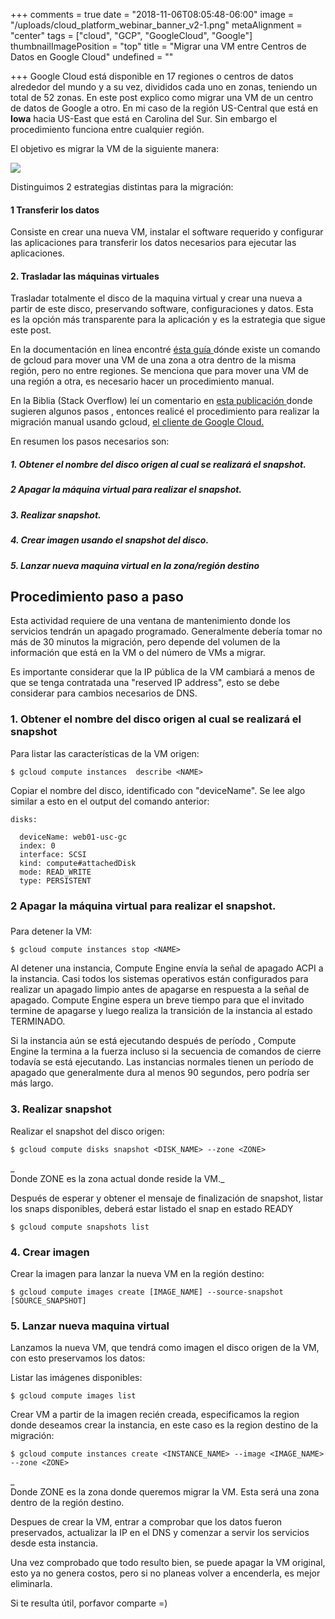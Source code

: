 +++
comments = true
date = "2018-11-06T08:05:48-06:00"
image = "/uploads/cloud_platform_webinar_banner_v2-1.png"
metaAlignment = "center"
tags = ["cloud", "GCP", "GoogleCloud", "Google"]
thumbnailImagePosition = "top"
title = "Migrar una VM entre Centros de Datos en Google Cloud"
undefined = ""

+++
Google Cloud está disponible en 17 regiones o centros de datos alrededor del mundo y a su vez, divididos cada uno en zonas, teniendo un total de 52 zonas. En este post explico como migrar una VM de un centro de datos de Google a otro. En mi caso de la  región US-Central que está en **Iowa**  hacia US-East que está en Carolina del Sur. Sin embargo el procedimiento funciona entre cualquier región.

El objetivo es migrar la VM de la siguiente manera:

![](/uploads/GCE-1.png)

Distinguimos 2 estrategias distintas para la migración:

#### 1 Transferir los datos

Consiste en crear una nueva VM, instalar el software requerido y configurar las aplicaciones para transferir los datos necesarios para ejecutar las aplicaciones.

#### 2. Trasladar las máquinas virtuales

Trasladar totalmente el disco de la maquina virtual y crear una nueva a partir de este disco, preservando software, configuraciones y datos. Esta es la opción más transparente para la aplicación y es la estrategia que sigue este post.

En la documentación en línea encontré [ ésta guía ](https://cloud.google.com/compute/docs/instances/moving-instance-across-zones)dónde existe un comando de gcloud para mover una VM de una zona a otra dentro de la misma región, pero no entre regiones. Se menciona que para mover una VM de una región a otra, es necesario hacer un procedimiento manual.

En la Biblia (Stack Overflow)  leí un comentario en [esta publicación ](https://stackoverflow.com/questions/36441423/migrate-google-compute-engine-instance-to-a-different-region) donde sugieren algunos pasos , entonces realicé  el procedimiento para realizar la migración manual usando gcloud, [el cliente de Google Cloud.](https://cloud.google.com/sdk/gcloud/)

En resumen los pasos necesarios son:

##### 1. Obtener el nombre del disco origen al cual se realizará el snapshot.

##### 2 Apagar la máquina virtual para realizar el snapshot.

##### 3. Realizar snapshot.

##### 4. Crear imagen usando el snapshot del disco.

##### 5. Lanzar nueva maquina virtual en la zona/región destino

## Procedimiento paso a paso

Esta actividad requiere de una ventana de mantenimiento donde los servicios tendrán un apagado programado. Generalmente debería tomar no más de 30 minutos la migración, pero depende del volumen de la información que está en la VM o del número de VMs a migrar.

Es importante considerar que la IP pública de la VM cambiará a menos de que se tenga contratada una "reserved IP address", esto se debe considerar para cambios necesarios de DNS.

### 1. Obtener el nombre del disco origen al cual se realizará el snapshot

Para listar las características de la VM origen:

    $ gcloud compute instances  describe <NAME>

Copiar el nombre del disco, identificado con "deviceName". Se lee algo similar a esto en el output del comando anterior:

    disks:
    
      deviceName: web01-usc-gc
      index: 0
      interface: SCSI
      kind: compute#attachedDisk
      mode: READ_WRITE
      type: PERSISTENT

### 2 Apagar la máquina virtual para realizar el snapshot.

### 

Para detener la VM:

    $ gcloud compute instances stop <NAME>

Al detener una instancia, Compute Engine envía la señal de apagado ACPI a la instancia. Casi todos los sistemas operativos  están configurados para realizar un apagado limpio antes de apagarse en respuesta a la señal de apagado. Compute Engine espera un breve tiempo para que el invitado termine de apagarse y luego realiza la transición de la instancia al estado TERMINADO.

Si la instancia aún se está ejecutando después de período , Compute Engine la termina a la fuerza incluso si la secuencia de comandos de cierre todavía se está ejecutando. Las instancias normales tienen un período de apagado que generalmente dura al menos 90 segundos, pero podría ser más largo.

### 3. Realizar snapshot

Realizar el snapshot del disco origen:

    $ gcloud compute disks snapshot <DISK_NAME> --zone <ZONE>

_  
Donde ZONE es la zona actual donde reside la VM._

Después de esperar y obtener el mensaje de finalización de snapshot, listar los snaps disponibles, deberá estar listado el snap en estado READY

    $ gcloud compute snapshots list

### 4. Crear imagen

Crear la imagen para lanzar la nueva VM en la región destino:

    $ gcloud compute images create [IMAGE_NAME] --source-snapshot [SOURCE_SNAPSHOT]

### 5. Lanzar nueva maquina virtual

Lanzamos la nueva VM, que tendrá como imagen el disco origen de la VM, con esto preservamos los datos:

Listar las imágenes disponibles:

    $ gcloud compute images list

Crear VM a partir de la imagen recién creada, especificamos la region donde deseamos crear la instancia, en este caso es la region destino de la migración:

    $ gcloud compute instances create <INSTANCE_NAME> --image <IMAGE_NAME> --zone <ZONE>

_  
Donde ZONE es la zona donde queremos migrar la VM. Esta será una zona dentro de la región destino.

Despues de crear la VM, entrar a comprobar que los datos fueron preservados, actualizar la IP en el DNS y comenzar a servir los servicios desde esta instancia.

Una vez comprobado que todo resulto bien, se puede apagar la VM original, esto ya no genera costos, pero si no planeas  volver a encenderla, es mejor eliminarla.

Si te resulta útil, porfavor comparte =)